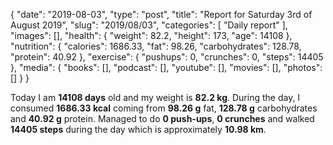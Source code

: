{
    "date": "2019-08-03",
    "type": "post",
    "title": "Report for Saturday 3rd of August 2019",
    "slug": "2019\/08\/03",
    "categories": [
        "Daily report"
    ],
    "images": [],
    "health": {
        "weight": 82.2,
        "height": 173,
        "age": 14108
    },
    "nutrition": {
        "calories": 1686.33,
        "fat": 98.26,
        "carbohydrates": 128.78,
        "protein": 40.92
    },
    "exercise": {
        "pushups": 0,
        "crunches": 0,
        "steps": 14405
    },
    "media": {
        "books": [],
        "podcast": [],
        "youtube": [],
        "movies": [],
        "photos": []
    }
}

Today I am <strong>14108 days</strong> old and my weight is <strong>82.2 kg</strong>. During the day, I consumed <strong>1686.33 kcal</strong> coming from <strong>98.26 g</strong> fat, <strong>128.78 g</strong> carbohydrates and <strong>40.92 g</strong> protein. Managed to do <strong>0 push-ups</strong>, <strong>0 crunches</strong> and walked <strong>14405 steps</strong> during the day which is approximately <strong>10.98 km</strong>.